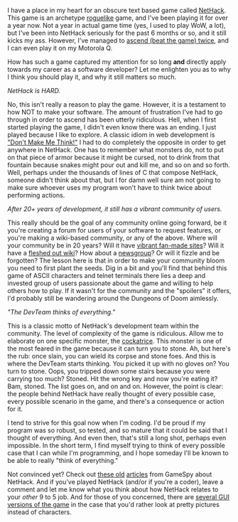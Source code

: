 

I have a place in my heart for an obscure text based game called <a href="http://www.nethack.org/" title="nethack.org" target="_blank">NetHack</a>. This game is an archetype <a href="http://en.wikipedia.org/wiki/Roguelike" title="Wikipedia entry on Roguelike." target="_blank">roguelike</a> game, and I've been playing it for over a year now. Not a year in actual game time (yes, I used to play WoW, a lot), but I've been into NetHack seriously for the past 6 months or so, and it still kicks my ass. However, I've managed to <a href="http://alt.org/nethack/player-stats.php?player=DoctorNick" title="My Stats">ascend (beat the game) twice</a>, and I can even play it on my Motorola Q.

How has such a game captured my attention for so long <strong>and</strong> directly apply towards my career as a software developer? Let me enlighten you as to why I think you should play it, and why it still matters so much.

*NetHack is HARD.*

No, this isn't really a reason to play the game. However, it is a testament to how NOT to make your software. The amount of frustration I've had to go through in order to ascend has been utterly ridiculous. Hell, when I first started playing the game, I didn't even know there was an ending. I just played because I like to explore. A classic idiom in web development is <a href="http://www.sensible.com/chapter.html" title="Don't Make me think!" target="_blank">"Don't Make Me Think!"</a> I had to do completely the opposite in order to get anywhere in NetHack. One has to remember what monsters do, not to put on that piece of armor because it might be cursed, not to drink from that fountain because snakes might pour out and kill me, and so on and so forth. Well, perhaps under the thousands of lines of C that compose NetHack, someone didn't think about that, but I for damn well sure am not going to make sure whoever uses my program won't have to think twice about performing actions.

*After 20+ years of development, it still has a vibrant community of users.*

This really should be the goal of any community online going forward, be it you're creating a forum for users of your software to request features, or you're making a wiki-based community, or any of the above. Where will your community be in 20 years? Will it have <a href="http://alt.org/nethack/">vibrant fan-made sites</a>? Will it have a <a href="http://nethack.wikia.com">fleshed out wiki</a>? How about a <a href="http://groups.google.com/group/rec.games.roguelike.nethack/topics">newsgroup</a>? Or will it fizzle and be forgotten? The lesson here is that in order to make your community bloom you need to first plant the seeds.  Dig in a bit and you'll find that behind this game of ASCII characters and telnet terminals there lies a deep and invested group of users passionate about the game and willing to help others how to play. If it wasn't for the community and the "spoilers" it offers, I'd probably still be wandering around the Dungeons of Doom aimlessly.

*"The DevTeam thinks of everything."*

This is a classic motto of NetHack's development team within the community. The level of complexity of the game is ridiculous. Allow me to elaborate on one specific monster, the <a href="http://en.wikipedia.org/wiki/Cockatrice">cockatrice</a>. This monster is one of the most feared in the game because it can turn you to stone. Ah, but here's the rub: once slain, you can wield its corpse and stone foes. And this is where the DevTeam starts thinking. You picked it up with no gloves on? You turn to stone. Oops, you tripped down some stairs because you were carrying too much? Stoned. Hit the wrong key and now you're eating it? Bam, stoned. The list goes on, and on and on. However, the point is clear: the people behind NetHack have really thought of every possible case, every possible scenario in the game, and there's a consequence or action for it.

I tend to strive for this goal now when I'm coding. I'd be proud if my program was so robust, so tested, and so mature that it could be said that I thought of everything. And even then, that's still a long shot, perhaps even impossible. In the short term, I find myself trying to think of every possible case that I can while I'm programming, and I hope someday I'll be known to be able to really "think of everything."

Not convinced yet? Check out <a href="http://archive.gamespy.com/legacy/fargo/nethack_a.shtm" target="_blank">these old</a> <a href="http://archive.gamespy.com/legacy/halloffame/nethack_a.shtm" target="_blank">articles</a> from GameSpy about NetHack.  And if you've played NetHack (and/or if you're a coder), leave a comment and let me know what you think about how NetHack relates to your <em>other </em>9 to 5 job. And for those of you concerned, there are <a href="http://nethack.wikia.com/wiki/Graphical_user_interface">several GUI versions of the game</a> in the case that you'd rather look at pretty pictures instead of characters.
